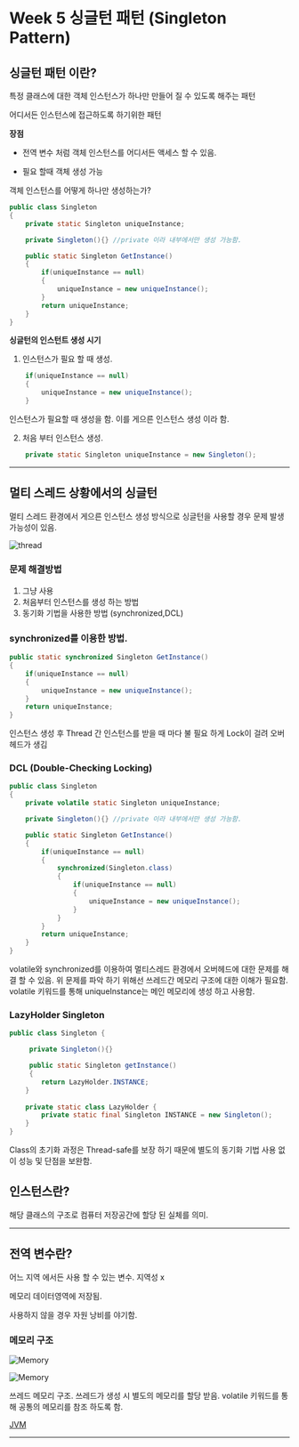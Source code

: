 # Week 5 싱글턴 패턴 (Singleton Pattern) 

## 싱글턴 패턴 이란? 


특정 클래스에 대한 객체 인스턴스가 하나만 만들어 질 수 있도록 해주는 패턴

어디서든 인스턴스에 접근하도록 하기위한 패턴


**장점**

- 전역 변수 처럼 객체 인스턴스를 어디서든 액세스 할 수 있음.

- 필요 할때 객체 생성 가능


객체 인스턴스를 어떻게 하나만 생성하는가?


```java
public class Singleton
{
    private static Singleton uniqueInstance;

    private Singleton(){} //private 이라 내부에서만 생성 가능함.

    public static Singleton GetInstance()
    {
        if(uniqueInstance == null)
        {
            uniqueInstance = new uniqueInstance();
        }
        return uniqueInstance;
    }
}

```

**싱글턴의 인스턴트 생성 시기**

1. 인스턴스가 필요 할 때 생성.
```java
    if(uniqueInstance == null)
    {
        uniqueInstance = new uniqueInstance();
    }
```
인스턴스가 필요할 때 생성을 함. 이를 게으른 인스턴스 생성 이라 함.

2. 처음 부터 인스턴스 생성.
```java
    private static Singleton uniqueInstance = new Singleton();
```

---


## 멀티 스레드 상황에서의 싱글턴

멀티 스레드 환경에서 게으른 인스턴스 생성 방식으로 싱글턴을 사용할 경우 문제 발생 가능성이 있음.


![thread](https://github.com/ohbokdong/DesignPatternStudy/blob/master/summary/img/Week5/thread.JPG?raw=true)


### 문제 해결방법 
1. 그냥 사용
2. 처음부터 인스턴스를 생성 하는 방법
3. 동기화 기법을 사용한 방법 (synchronized,DCL)


### synchronized를 이용한 방법.

```java
public static synchronized Singleton GetInstance()
{
    if(uniqueInstance == null)
    {
        uniqueInstance = new uniqueInstance();
    }
    return uniqueInstance;
}
```

인스턴스 생성 후 Thread 간 인스턴스를 받을 때 마다  불 필요 하게 Lock이 걸려 오버헤드가 생김

### DCL (Double-Checking Locking) 


```java
public class Singleton
{
    private volatile static Singleton uniqueInstance;

    private Singleton(){} //private 이라 내부에서만 생성 가능함.

    public static Singleton GetInstance()
    {
        if(uniqueInstance == null)
        {
            synchronized(Singleton.class)
            {
                if(uniqueInstance == null)
                {
                    uniqueInstance = new uniqueInstance();
                }
            }
        }
        return uniqueInstance;
    }
}
```

volatile와 synchronized를 이용하여 멀티스레드 환경에서 오버헤드에 대한 문제를 해결 할 수 있음.
위 문제를 파악 하기 위해선 쓰레드간 메모리 구조에 대한 이해가 필요함.
volatile 키워드를 통해 uniqueInstance는 메인 메모리에 생성 하고 사용함.

### LazyHolder Singleton

```java
public class Singleton {

     private Singleton(){} 

     public static Singleton getInstance() 
     {
        return LazyHolder.INSTANCE;
    } 
           
    private static class LazyHolder { 
        private static final Singleton INSTANCE = new Singleton(); 
    }             
}
```
Class의 초기화 과정은 Thread-safe를 보장 하기 때문에 별도의 동기화 기법 사용 없이 성능 및 단점을 보완함.

## 인스턴스란?

해당 클래스의 구조로 컴퓨터 저장공간에 할당 된 실체를 의미.

---

## 전역 변수란?

어느 지역 에서든 사용 할 수 있는 변수. 지역성 x

메모리 데이터영역에 저장됨.

사용하지 않을 경우 자원 낭비를 야기함.

### 메모리 구조

![Memory](https://github.com/ohbokdong/DesignPatternStudy/blob/master/summary/img/Week5/Memory.JPG?raw=true)

![Memory](https://github.com/ohbokdong/DesignPatternStudy/blob/master/summary/img/Week5/thread_memory.JPG?raw=true)

쓰레드 메모리 구조.
쓰레드가 생성 시 별도의 메모리를 할당 받음. volatile 키워드를 통해 공통의 메모리를 참조 하도록 함.



[JVM](https://jeong-pro.tistory.com/148)

---


